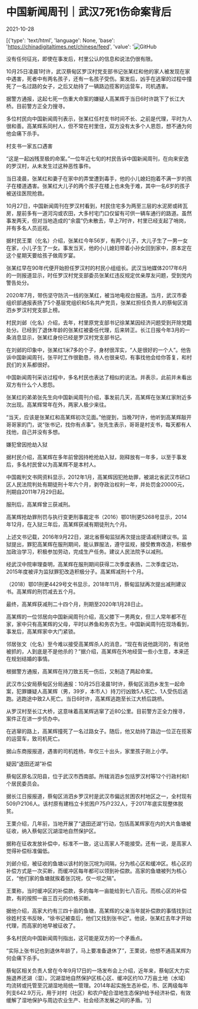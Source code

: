 # 中国新闻周刊｜武汉7死1伤命案背后

2021-10-28

[{'type': 'text/html', 'language': None, 'base': 'https://chinadigitaltimes.net/chinese/feed', 'value': '![GitHub](https://chinadigitaltimes.net/chinese/files/2021/10/image-1635398757081.png)

没有任何征兆，即使在事发后，村里公认的信息和说法仍很有限。

10月25日凌晨1时许，武汉蔡甸区罗汉村党支部书记张某红和他的家人被发现在家中遇害，死者中有两名孩子，还有一名孩子受伤。案发后，凶手在逃窜的过程中撞死了一名过路的女子，之后又劫持了一辆路边揽客的运营车，司机遇害。

据警方通报，这起七死一伤重大命案的嫌疑人高某辉于当日6时许跳下了长江大桥。目前警方正全力搜寻。

多位村民向中国新闻周刊表示，张某红任村支书时间不长、之前是代理，平时为人很和善。高某辉系同村人，但不常在村里住，双方没有太多个人恩怨，想不通为何他会痛下杀手。

村支书一家五口遇害

“这是一起凶残至极的命案。”一位年近七旬的村民告诉中国新闻周刊，在向来安逸的罗汉村，从未发生过这种恶性事件。

当日凌晨，张某红和妻子在家中的弄堂遭到毒手，他的小儿媳妇抱着不满一岁的孩子在楼道遇害。张某红大儿子的两个孩子在楼上也未免于难，其中一名6岁的孩子被送往医院抢救。

10月27日，中国新闻周刊在罗汉村看到，村民住宅多为两至三层的水泥房或砖瓦房，屋前多有一道河沟或农田，大多村宅门口仅留有可供一辆车通行的路道。虽然事发两天，但对当地造成的“余震”仍未散去，早上7时许，村里已经支起了哨岗，并有多名人员巡视。

据村民王栗（化名）介绍，张某红今年56岁，有两个儿子，大儿子生了一男一女在家，小儿子生了一女。事发当天，他的小儿媳妇带着小孙女回到家中，原本定在这个星期天要给孩子做周岁宴。

张某红早在90年代便开始担任罗汉村的村民小组组长。武汉当地媒体2017年6月的一则报道显示，时任罗汉村党支部委员张某红违反规定优亲厚友问题，受到党内警告处分。

2020年7月，带伤坚守防汛一线的张某红，被当地电视台报道。当月，武汉市委组织部通报表扬了5个基层党组织和5名共产党员，张某红担任负责人的蔡甸区消泗乡罗汉村党支部上榜。

村民刘邺（化名）介绍，去年，村里原党支部书记徐某某因经济问题受到开除党籍处分。已经到了退休年龄的张某红被委任代理，后来转正。长江日报今年3月的一条消息显示，张某红身份已经是罗汉村党支部书记。

在刘邺的印象中，张某红1米7多的个子，身材很浑实，“人是很好的一个人”。他告诉中国新闻周刊，张平时工作很勤恳，待人也很亲切，有事找他会给你答复，和村民们的关系都很好。

中国新闻周刊采访过程中，多名村民也表达了相似的说法。并表示，此前并未看出双方有什么个人恩怨。

张某红的弟弟张先生向中国新闻周刊介绍，事发前几天，高某辉在张某红家附近多次出现。高某辉常年在外，两家人极少来往。

“当天，应该是张某红和高某辉初次见面。”他提到，当晚7时许，他听到高某辉敲开哥哥家的门，说“张书记，找你有点事”。张先生表示，哥哥是村支书，每天都有人找他，自己并没有多想。

嫌犯曾因抢劫入狱

据村民介绍，高某辉在多年前曾因持枪抢劫入狱，刚释放有一年多，以至于事发后，多名村民曾以为高某辉不是本村人。

中国裁判文书网资料显示，2012年1月，高某辉因犯抢劫罪，被湖北省武汉市硚口区人民法院判处有期徒刑十年六个月，剥夺政治权利一年，并处罚金20000元，刑期自2011年7月29日起。

服刑后，高某辉曾三获减刑。

高某辉抢劫罪刑罚与执行变更刑事裁定书（2016）鄂01刑更5268号显示，2014年12月，在入狱三年后，高某辉获减有期徒刑九个月。

上述文书记载，2016年9月22日，湖北省蔡甸监狱再次提出提请减刑建议书。监狱提出，罪犯高某辉在服刑期间，能认罪服法，遵守监规，接受教育改造，积极参加政治学习，积极参加劳动，完成生产任务。建议人民法院予以减刑。

经武汉中院审理查明，高某辉在服刑期间获得二次季度表扬，二次季度记功，2015年度被评为监狱罪犯改造积极分子。高某辉减刑十个月。

（2018）鄂01刑更4429号文书显示，2018年11月，蔡甸监狱再次提出减刑建议书。高某辉的刑罚减去五个月。

最终，高某辉获减刑二十四个月，刑期至2020年1月28日止。

高某辉的一位邻居向中国新闻周刊介绍，高父膝下一男两女，但三人常年都不在家，家中只有高某辉的父母，平时以养鱼和务农为生。中国新闻周刊在现场看到，事发后，高某辉家中大门紧锁。

邻居张文（化名）至今难以接受高某辉杀人的消息，“现在有说他跳河的，有说他被抓的，人到底是不是他杀的？”据介绍，高某辉在外地经营一些小生意，本来还在规划结婚的事情。

根据警方通报，高某辉在持刀致五死一伤后，又制造了两起命案。

武汉市公安局蔡甸区分局通报：10月25日凌晨1时许，蔡甸区消泗乡发生一起命案，犯罪嫌疑人高某辉（男，39岁，本市人）持刀行凶致5人死亡、1人受伤后逃跑。逃跑途中致2人死亡。当日6时许，高某辉逃跑至长江大桥后跳桥。

从罗汉村至长江大桥，这意味着高某辉逃窜了近80公里。目前警方正全力搜寻，案件正在进一步侦办中。

在逃窜的路上，高某辉撞死了一名过路女子。随后，他又劫持了路边一位正在揽客的运营车，致司机死亡。

据山东商报报道，遇害的司机姓杨，年仅三十出头，家里孩子刚上小学。

疑因“退田还湖”补偿

蔡甸区原名汉阳县，位于武汉市西南部。所辖消泗乡包括罗汉村等12个行政村和1个居民委员会。

据长江日报报道，蔡甸区消泗乡罗汉村是武汉市偏远贫困农村地区之一，全村现有509户2106人。该村原有建档立卡贫困户75户232人，于2017年底实现整体脱贫。

王栗介绍，几年前，当地开展了“退田还湖”行动，包括高某辉家在内的大片鱼塘被征收，纳入蔡甸区沉湖湿地自然保护区。

据称在征收发放补偿中，标准不一致，这让高家人不能接受。还有一说，是高家人觉得补偿标准偏低。

刘邺介绍，被征收的鱼塘以该村的张沉垸为间隔，分为核心区和缓冲区。核心区的补偿方式是一次买断，而缓冲区每年都可以领到补偿款。高家的鱼塘被列为核心区，“他们家的鱼塘就挨着张沉垸，仅一坝之隔”。

王栗称，当时缓冲区的补偿款，多的每年一亩能给到七八百元。而核心区的补偿款，有的按照一亩三百元的价格买断。

据他介绍，高家大约有三四十亩的鱼塘，高某辉的父亲当年就补偿款的事情找到过徐姓村支书反映，“徐书记被查后，他们又找到张书记”。他说，张某红去年才开始代理，而高家的地早被征收了。

多名村民向中国新闻周刊指出，这可能是双方的一个矛盾点。

“实际上张书记也到退休年龄了，马上要准备退休了”，王栗说，他想不通高某辉为何会痛下杀手。

蔡甸区相关负责人曾在今年9月17日的一场发布会上介绍，近年来，蔡甸区大力实施退养还湖（湿）。沉湖湿地自然保护区核心区、缓冲区约10.7万亩土地（水域）均流转或托管至沉湖湿地局统一管理。2014年起实施生态补偿，市、区两级每年列支642.9万元，用于对村（社区）和农户配合湿地生态保护给予经济补偿，有效缓解了湿地保护与周边农业生产、社会经济发展之间的矛盾。'}]